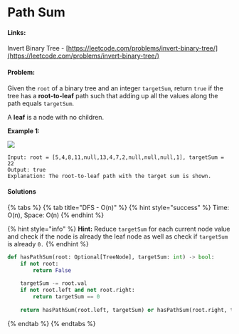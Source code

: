 # Path Sum

#### Links:

Invert Binary Tree - [https://leetcode.com/problems/invert-binary-tree/](https://leetcode.com/problems/invert-binary-tree/)

#### Problem:

Given the `root` of a binary tree and an integer `targetSum`, return `true` if the tree has a **root-to-leaf** path such that adding up all the values along the path equals `targetSum`.

A **leaf** is a node with no children.

**Example 1:**

![](https://assets.leetcode.com/uploads/2021/01/18/pathsum1.jpg)

```
Input: root = [5,4,8,11,null,13,4,7,2,null,null,null,1], targetSum = 22
Output: true
Explanation: The root-to-leaf path with the target sum is shown.
```

#### Solutions

{% tabs %}
{% tab title="DFS - O(n)" %}
{% hint style="success" %}
Time: O(n), Space: O(n)
{% endhint %}

{% hint style="info" %}
**Hint:** Reduce `targetSum` for each current node value and check if the node is already the leaf node as well as check if `targetSum` is already `0.`
{% endhint %}

```python
def hasPathSum(root: Optional[TreeNode], targetSum: int) -> bool:
    if not root:
        return False
    
    targetSum -= root.val
    if not root.left and not root.right:
        return targetSum == 0
    
    return hasPathSum(root.left, targetSum) or hasPathSum(root.right, targetSum)
```
{% endtab %}
{% endtabs %}
